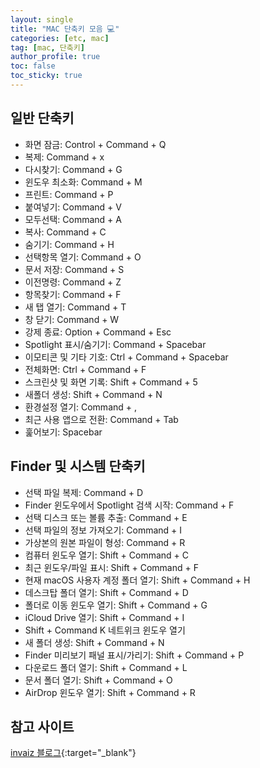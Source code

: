 ```yaml
---
layout: single
title: "MAC 단축키 모음 💻"
categories: [etc, mac]
tag: [mac, 단축키]
author_profile: true
toc: false
toc_sticky: true
---
```



## 일반 단축키
- 화면 잠금: Control + Command + Q
- 복제: Command + x
- 다시찾기: Command + G
- 윈도우 최소화: Command + M
- 프린트: Command + P
- 붙여넣기: Command + V
- 모두선택: Command + A
- 복사: Command + C
- 숨기기: Command + H
- 선택항목 열기: Command + O
- 문서 저장: Command + S
- 이전명령: Command + Z
- 항목찾기: Command + F
- 새 탭 열기: Command + T
- 창 닫기: Command + W
- 강제 종료: Option + Command + Esc
- Spotlight 표시/숨기기: Command + Spacebar
- 이모티콘 및 기타 기호: Ctrl + Command + Spacebar
- 전체화면: Ctrl + Command + F
- 스크린샷 및 화면 기록: Shift + Command + 5
- 새폴더 생성: Shift + Command + N
- 환경설정 열기: Command + , 
- 최근 사용 앱으로 전환: Command + Tab
- 훑어보기: Spacebar


## Finder 및 시스템 단축키
- 선택 파일 복제: Command + D 
- Finder 윈도우에서 Spotlight 검색 시작: Command + F
- 선택 디스크 또는 볼륨 추출: Command + E
- 선택 파일의 정보 가져오기: Command + I
- 가상본의 원본 파일이 형성: Command + R
- 컴퓨터 윈도우 열기: Shift + Command + C
- 최근 윈도우/파일 표시: Shift + Command + F
- 현재 macOS 사용자 계정 폴더 열기: Shift + Command + H 
- 데스크탑 폴더 열기: Shift + Command + D 
- 폴더로 이동 윈도우 열기: Shift + Command + G 
- iCloud Drive 열기: Shift + Command + I 
- Shift + Command K 네트위크 윈도우 열기
- 새 폴더 생성: Shift + Command + N
- Finder 미리보기 패널 표시/가리기: Shift + Command + P
- 다운로드 폴더 열기: Shift + Command + L
- 문서 폴더 열기: Shift + Command + O
- AirDrop 윈도우 열기: Shift + Command + R




## 참고 사이트
[invaiz 블로그](https://www.invaiz.com/blog/?q=YToxOntzOjEyOiJrZXl3b3JkX3R5cGUiO3M6MzoiYWxsIjt9&bmode=view&idx=12577409&t=board){:target="_blank"}